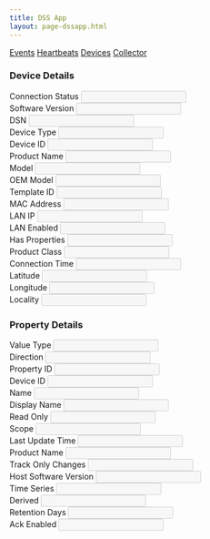```yaml
---
title: DSS App
layout: page-dssapp.html
---
```


<nav>
<div class="nav nav-tabs" id="nav-tab" role="tablist">
<a class="nav-item nav-link active" data-toggle="tab" href="#events-page" role="tab">Events</a>
<a class="nav-item nav-link" data-toggle="tab" href="#heartbeats-page" role="tab">Heartbeats</a>
<a class="nav-item nav-link" data-toggle="tab" href="#devices-page" role="tab">Devices</a>
<a class="nav-item nav-link" data-toggle="tab" href="#collector-page" role="tab">Collector</a>
</div>
</nav>

<div class="tab-content">

<!-- BEGIN EVENTS PAGE -->
<div class="tab-pane fade show active" id="events-page" role="tabpanel">
</div>
<!-- END EVENTS PAGE -->

<!-- BEGIN HEARTBEATS PAGE -->
<div class="tab-pane fade show" id="heartbeats-page" role="tabpanel">
</div>
<!-- END HEARTBEATS PAGE -->

<!-- BEGIN DEVICES PAGE -->
<div class="tab-pane fade" id="devices-page" role="tabpanel">
  <div class="row">
    <div class="col-md-6">
      <div class="row">
        <div class="col-md-12">
          <h3>Device Details</h3>
          <label>Connection Status</label>
          <input type="text" class="form-control form-control-sm" id="device-connection-status" disabled="true">
        </div>
      </div>
      <div class="row">
        <div class="col-md-12">
          <label>Software Version</label>
          <input type="text" class="form-control form-control-sm" id="device-software-version" disabled="true">
        </div>
      </div>
      <div class="row">
        <div class="col-md-12">
          <label>DSN</label>
          <input type="text" class="form-control form-control-sm" id="device-dsn" disabled="true">
        </div>
      </div>
      <div class="row">
        <div class="col-md-12">
          <label>Device Type</label>
          <input type="text" class="form-control form-control-sm" id="device-type" disabled="true">
        </div>
      </div>
      <div class="row">
        <div class="col-md-12">
          <label>Device ID</label>
          <input type="text" class="form-control form-control-sm" id="device-id" disabled="true">
        </div>
      </div>
      <div class="row">
        <div class="col-md-12">
          <label>Product Name</label>
          <input type="text" class="form-control form-control-sm" id="device-product-name" disabled="true">
        </div>
      </div>
      <div class="row">
        <div class="col-md-12">
          <label>Model</label>
          <input type="text" class="form-control form-control-sm" id="device-model" disabled="true">
        </div>
      </div>
      <div class="row">
        <div class="col-md-12">
          <label>OEM Model</label>
          <input type="text" class="form-control form-control-sm" id="device-oem-model" disabled="true">
        </div>
      </div>
      <div class="row">
        <div class="col-md-12">
          <label>Template ID</label>
          <input type="text" class="form-control form-control-sm" id="device-template-id" disabled="true">
        </div>
      </div>
      <div class="row">
        <div class="col-md-12">
          <label>MAC Address</label>
          <input type="text" class="form-control form-control-sm" id="device-mac-address" disabled="true">
        </div>
      </div>
      <div class="row">
        <div class="col-md-12">
          <label>LAN IP</label>
          <input type="text" class="form-control form-control-sm" id="device-lan-ip" disabled="true">
        </div>
      </div>
      <div class="row">
        <div class="col-md-12">
          <label>LAN Enabled</label>
          <input type="text" class="form-control form-control-sm" id="device-lan-enabled" disabled="true">
        </div>
      </div>
      <div class="row">
        <div class="col-md-12">
          <label>Has Properties</label>
          <input type="text" class="form-control form-control-sm" id="device-has-properties" disabled="true">
        </div>
      </div>
      <div class="row">
        <div class="col-md-12">
          <label>Product Class</label>
          <input type="text" class="form-control form-control-sm" id="device-product-class" disabled="true">
        </div>
      </div>
      <div class="row">
        <div class="col-md-12">
          <label>Connection Time</label>
          <input type="text" class="form-control form-control-sm" id="device-connection-time" disabled="true">
        </div>
      </div>
      <div class="row">
        <div class="col-md-12">
          <label>Latitude</label>
          <input type="text" class="form-control form-control-sm" id="device-latitude" disabled="true">
        </div>
      </div>
      <div class="row">
        <div class="col-md-12">
          <label>Longitude</label>
          <input type="text" class="form-control form-control-sm" id="device-longitude" disabled="true">
        </div>
      </div>
      <div class="row">
        <div class="col-md-12">
          <label>Locality</label>
          <input type="text" class="form-control form-control-sm" id="device-locality" disabled="true">
        </div>
      </div>
    </div>
    <div class="col-md-6">
      <div class="row">
        <div class="col-md-12">
          <h3>Property Details</h3>
          <label>Value Type</label>
          <input type="text" class="form-control form-control-sm" id="property-value-type" disabled="true">
        </div>
      </div>
      <div class="row">
        <div class="col-md-12">
          <label>Direction</label>
          <input type="text" class="form-control form-control-sm" id="property-direction" disabled="true">
        </div>
      </div>
      <div class="row">
        <div class="col-md-12">
          <label>Property ID</label>
          <input type="text" class="form-control form-control-sm" id="property-id" disabled="true">
        </div>
      </div>
      <div class="row">
        <div class="col-md-12">
          <label>Device ID</label>
          <input type="text" class="form-control form-control-sm" id="property-device-id" disabled="true">
        </div>
      </div>
      <div class="row">
        <div class="col-md-12">
          <label>Name</label>
          <input type="text" class="form-control form-control-sm" id="property-db-name" disabled="true">
        </div>
      </div>
      <div class="row">
        <div class="col-md-12">
          <label>Display Name</label>
          <input type="text" class="form-control form-control-sm" id="property-display-name" disabled="true">
        </div>
      </div>
      <div class="row">
        <div class="col-md-12">
          <label>Read Only</label>
          <input type="text" class="form-control form-control-sm" id="property-read-only" disabled="true">
        </div>
      </div>
      <div class="row">
        <div class="col-md-12">
          <label>Scope</label>
          <input type="text" class="form-control form-control-sm" id="property-scope" disabled="true">
        </div>
      </div>
      <div class="row">
        <div class="col-md-12">
          <label>Last Update Time</label>
          <input type="text" class="form-control form-control-sm" id="property-last-update-time" disabled="true">
        </div>
      </div>
      <div class="row">
        <div class="col-md-12">
          <label>Product Name</label>
          <input type="text" class="form-control form-control-sm" id="property-product-name" disabled="true">
        </div>
      </div>
      <div class="row">
        <div class="col-md-12">
          <label>Track Only Changes</label>
          <input type="text" class="form-control form-control-sm" id="property-track-only-changes" disabled="true">
        </div>
      </div>
      <div class="row">
        <div class="col-md-12">
          <label>Host Software Version</label>
          <input type="text" class="form-control form-control-sm" id="property-host-software-version" disabled="true">
        </div>
      </div>
      <div class="row">
        <div class="col-md-12">
          <label>Time Series</label>
          <input type="text" class="form-control form-control-sm" id="property-time-series" disabled="true">
        </div>
      </div>
      <div class="row">
        <div class="col-md-12">
          <label>Derived</label>
          <input type="text" class="form-control form-control-sm" id="property-derived" disabled="true">
        </div>
      </div>
      <div class="row">
        <div class="col-md-12">
          <label>Retention Days</label>
          <input type="text" class="form-control form-control-sm" id="property-retention-days" disabled="true">
        </div>
      </div>
      <div class="row">
        <div class="col-md-12">
          <label>Ack Enabled</label>
          <input type="text" class="form-control form-control-sm" id="property-ack-enabled" disabled="true">
        </div>
      </div>
    </div>
  </div>
</div>
<!-- END DEVICES PAGE -->

<!-- BEGIN COLLECTOR PAGE -->
<div class="tab-pane fade" id="collector-page" role="tabpanel">
</div>
<!-- END COLLECTOR PAGE -->

</div>
